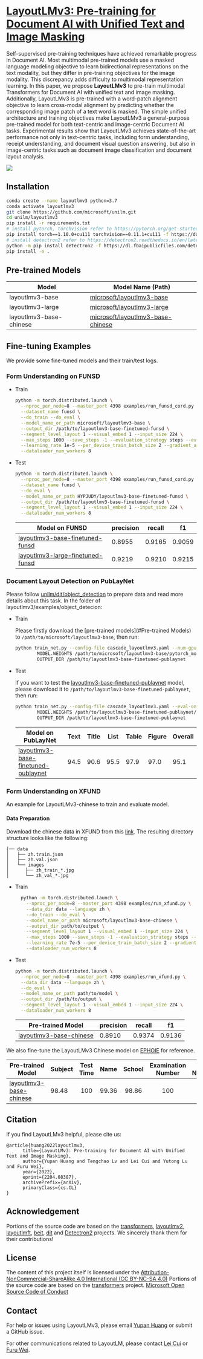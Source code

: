 # [LayoutLMv3: Pre-training for Document AI with Unified Text and Image Masking](https://arxiv.org/abs/2204.08387)

Self-supervised pre-training techniques have achieved remarkable progress in Document AI. Most multimodal pre-trained models use a masked language modeling objective to learn bidirectional representations on the text modality, but they differ in pre-training objectives for the image modality. This discrepancy adds difficulty to multimodal representation learning. In this paper, we propose **LayoutLMv3** to pre-train multimodal Transformers for Document AI with unified text and image masking. Additionally, LayoutLMv3 is pre-trained with a word-patch alignment objective to learn cross-modal alignment by predicting whether the corresponding image patch of a text word is masked. The simple unified architecture and training objectives make LayoutLMv3 a general-purpose pre-trained model for both text-centric and image-centric Document AI tasks. Experimental results show that LayoutLMv3 achieves state-of-the-art performance not only in text-centric tasks, including form understanding, receipt understanding, and document visual question answering, but also in image-centric tasks such as document image classification and document layout analysis.

![](architecture.png)

## Installation
``` bash
conda create --name layoutlmv3 python=3.7
conda activate layoutlmv3
git clone https://github.com/microsoft/unilm.git
cd unilm/layoutlmv3
pip install -r requirements.txt
# install pytorch, torchvision refer to https://pytorch.org/get-started/locally/
pip install torch==1.10.0+cu111 torchvision==0.11.1+cu111 -f https://download.pytorch.org/whl/torch_stable.html
# install detectron2 refer to https://detectron2.readthedocs.io/en/latest/tutorials/install.html
python -m pip install detectron2 -f https://dl.fbaipublicfiles.com/detectron2/wheels/cu111/torch1.10/index.html
pip install -e .
```

## Pre-trained Models
| Model            | Model Name (Path)                                                               | 
|------------------|---------------------------------------------------------------------------------|
| layoutlmv3-base  | [microsoft/layoutlmv3-base](https://huggingface.co/microsoft/layoutlmv3-base)   |
| layoutlmv3-large | [microsoft/layoutlmv3-large](https://huggingface.co/microsoft/layoutlmv3-large) |
| layoutlmv3-base-chinese | [microsoft/layoutlmv3-base-chinese](https://huggingface.co/microsoft/layoutlmv3-base-chinese) |

## Fine-tuning Examples
We provide some fine-tuned models and their train/test logs.
### Form Understanding on FUNSD
* Train
  ``` bash
  python -m torch.distributed.launch \
    --nproc_per_node=8 --master_port 4398 examples/run_funsd_cord.py \
    --dataset_name funsd \
    --do_train --do_eval \
    --model_name_or_path microsoft/layoutlmv3-base \
    --output_dir /path/to/layoutlmv3-base-finetuned-funsd \
    --segment_level_layout 1 --visual_embed 1 --input_size 224 \
    --max_steps 1000 --save_steps -1 --evaluation_strategy steps --eval_steps 100 \
    --learning_rate 1e-5 --per_device_train_batch_size 2 --gradient_accumulation_steps 1 \
    --dataloader_num_workers 8
  ```
* Test
  ``` bash
  python -m torch.distributed.launch \
    --nproc_per_node=8 --master_port 4398 examples/run_funsd_cord.py \
    --dataset_name funsd \
    --do_eval \
    --model_name_or_path HYPJUDY/layoutlmv3-base-finetuned-funsd \
    --output_dir /path/to/layoutlmv3-base-finetuned-funsd \
    --segment_level_layout 1 --visual_embed 1 --input_size 224 \
    --dataloader_num_workers 8
  ```
  | Model on FUNSD                                                                                              | precision | recall |    f1    |
  |-----------|:------------|:------:|:--------:|
  | [layoutlmv3-base-finetuned-funsd](https://huggingface.co/HYPJUDY/layoutlmv3-base-finetuned-funsd)   |   0.8955  | 0.9165 |  0.9059  | 
  | [layoutlmv3-large-finetuned-funsd](https://huggingface.co/HYPJUDY/layoutlmv3-large-finetuned-funsd) | 0.9219    | 0.9210 |  0.9215  | 

### Document Layout Detection on PubLayNet
Please follow [unilm/dit/object_detection](https://github.com/microsoft/unilm/blob/master/dit/object_detection/README.md) to prepare data and read more details about this task.
In the folder of layoutlmv3/examples/object_detecion:
* Train

  Please firstly download the [pre-trained models](#Pre-trained Models) to `/path/to/microsoft/layoutlmv3-base`, then run:
  ``` bash
  python train_net.py --config-file cascade_layoutlmv3.yaml --num-gpus 16 \
          MODEL.WEIGHTS /path/to/microsoft/layoutlmv3-base/pytorch_model.bin \
          OUTPUT_DIR /path/to/layoutlmv3-base-finetuned-publaynet
  ```
* Test 

  If you want to test the [layoutlmv3-base-finetuned-publaynet](https://huggingface.co/HYPJUDY/layoutlmv3-base-finetuned-publaynet) model, please download it to `/path/to/layoutlmv3-base-finetuned-publaynet`, then run:
  ``` bash
  python train_net.py --config-file cascade_layoutlmv3.yaml --eval-only --num-gpus 8 \
          MODEL.WEIGHTS /path/to/layoutlmv3-base-finetuned-publaynet/model_final.pth \
          OUTPUT_DIR /path/to/layoutlmv3-base-finetuned-publaynet
  ```
  | Model on PubLayNet                                                                                                  | Text   | Title       |  List  | Table | Figure | Overall |
  |-------------------------------------------------------------------------------------------|:------------|:------:|:------:|-------|--------|---------|
  | [layoutlmv3-base-finetuned-publaynet](https://huggingface.co/HYPJUDY/layoutlmv3-base-finetuned-publaynet) | 94.5        | 90.6 | 95.5 |  97.9     |  97.0      |   95.1      | 

### Form Understanding on XFUND
An example for LayoutLMv3-chinese to train and evaluate model.
#### Data Preparation
Download the chinese data in XFUND from this [link](https://github.com/doc-analysis/XFUND/releases/tag/v1.0). 
The resulting directory structure looks like the following:
```
│── data
│   ├── zh.train.json
│   ├── zh.val.json
│   └── images
│      ├── zh_train_*.jpg
│      └── zh_val_*.jpg
```
* Train
  ``` bash
    python -m torch.distributed.launch \
      --nproc_per_node=8 --master_port 4398 examples/run_xfund.py \
      --data_dir data --language zh \
      --do_train --do_eval \
      --model_name_or_path microsoft/layoutlmv3-base-chinese \
      --output_dir path/to/output \
      --segment_level_layout 1 --visual_embed 1 --input_size 224 \
      --max_steps 1000 --save_steps -1 --evaluation_strategy steps --eval_steps 20 \
      --learning_rate 7e-5 --per_device_train_batch_size 2 --gradient_accumulation_steps 1 \
      --dataloader_num_workers 8
  ```

* Test
  ``` bash
  python -m torch.distributed.launch \
    --nproc_per_node=8 --master_port 4398 examples/run_xfund.py \
    --data_dir data --language zh \
    --do_eval \
    --model_name_or_path path/to/model \
    --output_dir /path/to/output \
    --segment_level_layout 1 --visual_embed 1 --input_size 224 \
    --dataloader_num_workers 8
  ```
  
  | Pre-trained Model | precision | recall |    f1    |
  |-----------|:------------|:------:|:--------:|
  | [layoutlmv3-base-chinese](https://huggingface.co/microsoft/layoutlmv3-base-chinese)   |   0.8910  | 0.9374 |  0.9136  |  

We also fine-tune the LayoutLMv3 Chinese model on [EPHOIE](https://github.com/HCIILAB/EPHOIE) for reference.
  
  | Pre-trained Model  | Subject | Test Time |    Name    | School | Examination Number | Seat Number | Class | Student Number | Grade | Score | **Mean** |        
  |-----------------|:------------|:------:|:--------:|:--------:|:--------:|:--------:|:--------:|:--------:|:--------:|:--------:|:--------:|
  | [layoutlmv3-base-chinese](https://huggingface.co/microsoft/layoutlmv3-base-chinese)   |   98.48 | 100 | 99.36 | 98.86 | 100 | 100 | 98.73 | 98.89 | 97.59 | 97.78 | 98.97 |
  


## Citation
If you find LayoutLMv3 helpful, please cite us:
```
@article{huang2022layoutlmv3,
      title={LayoutLMv3: Pre-training for Document AI with Unified Text and Image Masking}, 
      author={Yupan Huang and Tengchao Lv and Lei Cui and Yutong Lu and Furu Wei},
      year={2022},
      eprint={2204.08387},
      archivePrefix={arXiv},
      primaryClass={cs.CL}
}
```

## Acknowledgement
Portions of the source code are based on the [transformers](https://github.com/huggingface/transformers), 
[layoutlmv2](https://github.com/microsoft/unilm/tree/master/layoutlmv2), 
[layoutlmft](https://github.com/microsoft/unilm/tree/master/layoutlmft), 
[beit](https://github.com/microsoft/unilm/tree/master/beit),
[dit](https://github.com/microsoft/unilm/tree/master/dit)
and [Detectron2](https://github.com/facebookresearch/detectron2) projects.
We sincerely thank them for their contributions!

## License

The content of this project itself is licensed under the [Attribution-NonCommercial-ShareAlike 4.0 International (CC BY-NC-SA 4.0)](https://creativecommons.org/licenses/by-nc-sa/4.0/)
Portions of the source code are based on the [transformers](https://github.com/huggingface/transformers) project.
[Microsoft Open Source Code of Conduct](https://opensource.microsoft.com/codeofconduct)

## Contact
For help or issues using LayoutLMv3, please email [Yupan Huang](https://github.com/HYPJUDY) or submit a GitHub issue.

For other communications related to LayoutLM, please contact [Lei Cui](mailto:lecu@microsoft.com) or [Furu Wei](mailto:fuwei@microsoft.com).
